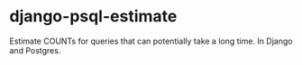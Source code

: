 # django-psql-estimate
Estimate COUNTs for queries that can potentially take a long time. In Django and Postgres.
